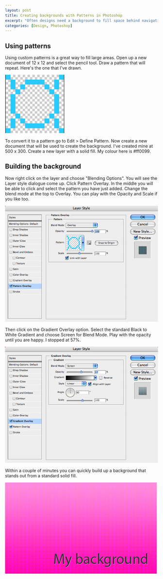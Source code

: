 ```yaml
--- 
layout: post
title: Creating backgrounds with Patterns in Photoshop
excerpt: "Often designs need a background to fill space behind navigation or other page elements. Here one way to create them. "
categories: [Design, Photoshop]
---
```

## Using patterns

Using custom patterns is a great way to fill large areas. Open up a new document of 12 x 12 and select the pencil tool. Draw a pattern that will repeat. Here's the one that I've drawn. 

![Pattern in Photoshop][1] 

To convert it to a pattern go to Edit > Define Pattern. Now create a new document that will be used to create the background. I've created mine at 500 x 300. Create a new layer with a solid fill. My colour here is #ff0099.

## Building the background

Now right click on the layer and choose "Blending Options". You will see the Layer style dialogue come up. Click Pattern Overlay. In the middle you will be able to click and select the pattern you have just added. Change the blend mode at the top to Overlay. You can play with the Opacity and Scale if you like too. 

![Pattern Overlay in Photoshop][2] 

Then click on the Gradient Overlay option. Select the standard Black to White Gradient and choose Screen for Blend Mode. Play with the opacity until you are happy. I stopped at 57%.

![Gradient Overlay for the background][3] 

Within a couple of minutes you can quickly build up a background that stands out from a standard solid fill.

![Final Background][4]

 [1]: /images/articles/background_pattern.jpg "Pattern in Photoshop"
 [2]: /images/articles/background_layer_style.png "Pattern Overlay in Photoshop"
 [3]: /images/articles/background_layer_gradient.png "Gradient Overlay for the background"
 [4]: /images/articles/background_example.png "Final Background"
